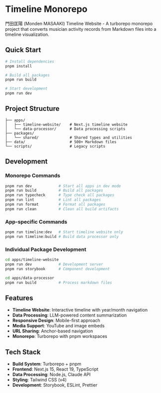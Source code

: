 # Timeline Monorepo

門田匡陽 (Monden MASAAKI) Timeline Website - A turborepo monorepo project that converts musician activity records from Markdown files into a timeline visualization.

## Quick Start

```bash
# Install dependencies
pnpm install

# Build all packages
pnpm run build

# Start development
pnpm run dev
```

## Project Structure

```
├── apps/
│   ├── timeline-website/    # Next.js timeline website
│   └── data-processor/      # Data processing scripts
├── packages/
│   └── shared/              # Shared types and utilities
├── data/                    # 500+ Markdown files
└── scripts/                 # Legacy scripts
```

## Development

### Monorepo Commands
```bash
pnpm run dev            # Start all apps in dev mode
pnpm run build          # Build all packages
pnpm run typecheck      # Type check all packages
pnpm run lint           # Lint all packages
pnpm run format         # Format all packages
pnpm run clean          # Clean all build artifacts
```

### App-specific Commands
```bash
pnpm run timeline:dev   # Start timeline website only
pnpm run timeline:build # Build data processor only
```

### Individual Package Development
```bash
cd apps/timeline-website
pnpm run dev            # Development server
pnpm run storybook      # Component development

cd apps/data-processor
pnpm run build          # Process markdown files
```

## Features

- **Timeline Website**: Interactive timeline with year/month navigation
- **Data Processing**: LLM-powered content summarization
- **Responsive Design**: Mobile-first approach
- **Media Support**: YouTube and image embeds
- **URL Sharing**: Anchor-based navigation
- **Monorepo**: Turborepo with pnpm workspaces

## Tech Stack

- **Build System**: Turborepo + pnpm
- **Frontend**: Next.js 15, React 19, TypeScript
- **Data Processing**: Node.js, Claude API
- **Styling**: Tailwind CSS (v4)
- **Development**: Storybook, ESLint, Prettier